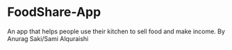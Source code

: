 # FoodShare-App
An app that helps people use their kitchen to sell food and make income. By Anurag Saki/Sami Alquraishi

